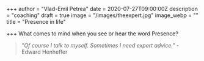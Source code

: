 +++
author = "Vlad-Emil Petrea"
date = 2020-07-27T09:00:00Z
description = "coaching"
draft = true
image = "/images/theexpert.jpg"
image_webp = ""
title = "Presence in life"

+++
What comes to mind when you see or hear the word Presence?

> _"Of course I talk to myself. Sometimes I need expert advice." -_ Edward Henheffer